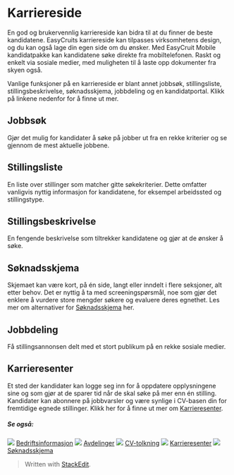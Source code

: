 # Karriereside

En god og brukervennlig karriereside kan bidra til at du finner de beste kandidatene. EasyCruits karriereside kan tilpasses virksomhetens design, og du kan også lage din egen side om du ønsker. Med EasyCruit Mobile kandidatpakke kan kandidatene søke direkte fra mobiltelefonen. Raskt og enkelt via sosiale medier, med muligheten til å laste opp dokumenter fra skyen også.

Vanlige funksjoner på en karriereside er blant annet jobbsøk, stillingsliste, stillingsbeskrivelse, søknadsskjema, jobbdeling og en kandidatportal. Klikk på linkene nedenfor for å finne ut mer.

## Jobbsøk

Gjør det mulig for kandidater å søke på jobber ut fra en rekke kriterier og se gjennom de mest aktuelle jobbene.

## Stillingsliste

En liste over stillinger som matcher gitte søkekriterier. Dette omfatter vanligvis nyttig informasjon for kandidatene, for eksempel arbeidssted og stillingstype.

## Stillingsbeskrivelse

En fengende beskrivelse som tiltrekker kandidatene og gjør at de ønsker å søke.

## Søknadsskjema

Skjemaet kan være kort, på én side, langt eller inndelt i flere seksjoner, alt etter behov. Det er nyttig å ta med screeningspørsmål, noe som gjør det enklere å vurdere store mengder søkere og evaluere deres egnethet. Les mer om alternativer for  [Søknadsskjema](application_form.htm)  her.

## Jobbdeling

Få stillingsannonsen delt med et stort publikum på en rekke sosiale medier.

## Karrieresenter

Et sted der kandidater kan logge seg inn for å oppdatere opplysningene sine og som gjør at de sparer tid når de skal søke på mer enn én stilling. Kandidater kan abonnere på jobbvarsler og være synlige i CV-basen din for fremtidige egnede stillinger. Klikk her for å finne ut mer om  [Karrieresenter](candidate_career_centre.htm).

##### Se også:

![](../Resources/Images/icon-document-link.png)  [Bedriftsinformasjon](company_information.htm)
![](../Resources/Images/icon-document-link.png)  [Avdelinger](departments.htm)
![](../Resources/Images/icon-document-link.png)  [CV-tolkning](cv_parsing.htm)
![](../Resources/Images/icon-document-link.png)  [Karrieresenter](candidate_career_centre.htm)
![](../Resources/Images/icon-document-link.png)  [Søknadsskjema](application_form.htm)


> Written with [StackEdit](https://stackedit.io/).
<!--stackedit_data:
eyJoaXN0b3J5IjpbMTcxNTczNzE2XX0=
-->